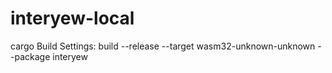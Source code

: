 # interyew-local
cargo Build Settings:
build --release --target wasm32-unknown-unknown --package interyew 
